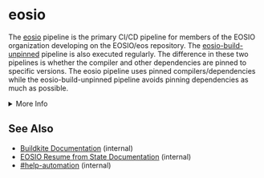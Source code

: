 # eosio
The [eosio](https://buildkite.com/EOSIO/eosio) pipeline is the primary CI/CD pipeline for members of the EOSIO organization developing on the EOSIO/eos repository. The [eosio-build-unpinned](https://buildkite.com/EOSIO/eosio-build-unpinned) pipeline is also executed regularly. The difference in these two pipelines is whether the compiler and other dependencies are pinned to specific versions. The eosio pipeline uses pinned compilers/dependencies while the eosio-build-unpinned pipeline avoids pinning dependencies as much as possible.

<details>
<summary>More Info</summary>

## Index
1. [Configuration](https://github.com/EOSIO/eos/blob/release/2.1.x/.cicd/README.md#configuration)
    1. [Variables](https://github.com/EOSIO/eos/blob/release/2.1.x/.cicd/README.md#variables)
    1. [Examples](https://github.com/EOSIO/eos/blob/release/2.1.x/.cicd/README.md#examples)
1. [Pipelines](https://github.com/EOSIO/eos/blob/release/2.1.x/.cicd/README.md#pipelines)
1. [See Also](https://github.com/EOSIO/eos/blob/release/2.1.x/.cicd/README.md#see-also)

## Configuration
Most EOSIO pipelines are run any time you push a commit or tag to an open pull request in [eos](https://github.com/EOSIO/eos), any time you merge a pull request, and nightly. The [eosio-lrt](https://buildkite.com/EOSIO/eosio-lrt) pipeline only runs when you merge a pull request because it takes so long. Long-running tests are also run in the [eosio](https://buildkite.com/EOSIO/eosio) nightly builds, which have `RUN_ALL_TESTS='true'` set.

### Variables
Most pipelines in the organization have several environment variables that can be used to configure how the pipeline runs. These environment variables can be specified when manually triggering a build via the Buildkite UI.

Configure which platforms are run:
```bash
SKIP_LINUX='true|false'              # skip all steps on Linux distros
SKIP_MAC='true|false'                # skip all steps on Mac hardware
```
These will override more specific operating system declarations, and primarily exist to disable one of our two buildfleets should one be sick or the finite macOS agents are congested.

Configure which operating systems are built, tested, and packaged:
```bash
SKIP_AMAZON_LINUX_2='true|false'     # skip all steps for Amazon Linux 2
SKIP_CENTOS_7_7='true|false'         # skip all steps for Centos 7.7
SKIP_CENTOS_8='true|false'           # skip all steps for Centos 8
SKIP_MACOS_10_14='true|false'        # skip all steps for MacOS 10.14
SKIP_MACOS_10_15='true|false'        # skip all steps for MacOS 10.15
SKIP_MACOS_11='true|false'           # skip all steps for MacOS 11
SKIP_UBUNTU_16_04='true|false'       # skip all steps for Ubuntu 16.04
SKIP_UBUNTU_18_04='true|false'       # skip all steps for Ubuntu 18.04
SKIP_UBUNTU_20_04='true|false'       # skip all steps for Ubuntu 20.04
```

Configure which steps are executed for each operating system:
```bash
SKIP_BUILD='true|false'              # skip all build steps
SKIP_UNIT_TESTS='true|false'         # skip all unit tests
SKIP_WASM_SPEC_TESTS='true|false'    # skip all wasm spec tests
SKIP_SERIAL_TESTS='true|false'       # skip all integration tests
SKIP_LONG_RUNNING_TESTS='true|false' # skip all long running tests
SKIP_MULTIVERSION_TEST='true|false'  # skip all multiversion tests
SKIP_SYNC_TESTS='true|false'         # skip all sync tests
SKIP_PACKAGE_BUILDER='true|false'    # skip all packaging steps
```

Configure how the steps are executed:
```bash
PINNED='true|false'                  # controls compiler/dependency pinning
TIMEOUT='##'                         # set timeout in minutes for all steps
```

### Examples
Build and test on Linux only:
```bash
SKIP_MAC='true'
```

Build and test on MacOS only:
```bash
SKIP_LINUX='true'
```

Skip all tests:
```bash
SKIP_UNIT_TESTS='true'
SKIP_WASM_SPEC_TESTS='true'
SKIP_SERIAL_TESTS='true'
SKIP_LONG_RUNNING_TESTS='true'
SKIP_MULTIVERSION_TEST='true'
SKIP_SYNC_TESTS='true'
```

## Pipelines
There are several eosio pipelines that exist and are triggered by pull requests, pipelines, or schedules:

Pipeline | Details
---|---
[eosio](https://buildkite.com/EOSIO/eosio) | Primary pipeline for the EOSIO/eos Github repo. It is triggered when a pull request is created.
[eosio-build-unpinned](https://buildkite.com/EOSIO/eosio-build-unpinned) | Pipeline that performs a build without a pinned compiler. It is triggered when a pull request is created.
[eosio-lrt](https://buildkite.com/EOSIO/eosio-lrt) | Pipeline that only executes the long running tests. It is triggered after a pull request is merged.
[eosio-base-images](https://buildkite.com/EOSIO/eosio-base-images) | Pipeline that ensures all MacOS VM and Docker container builders can be built. It is scheduled for periodic execution.
[eosio-build-scripts](https://buildkite.com/EOSIO/eosio-build-scripts) | Pipeline that ensure the build scripts function. It is scheduled for periodic execution.
[eosio-big-sur-beta](https://buildkite.com/EOSIO/eosio-big-sur-beta) | Pipeline that performs a build only using MacOS 11 builders. It is scheduled for periodic execution.
[eosio-sync-from-genesis](https://buildkite.com/EOSIO/eosio-sync-from-genesis) | Pipeline that ensures built code can sync properly. It is triggered during pull request builds.
[eosio-resume-from-state](https://buildkite.com/EOSIO/eosio-resume-from-state) | Pipeline that ensures that built binaries can resume from previous binary versions. It is triggered during pull request builds.

</details>

## See Also
- [Buildkite Documentation](https://github.com/EOSIO/devdocs/wiki/Buildkite) (internal)
- [EOSIO Resume from State Documentation](https://github.com/EOSIO/auto-eks-sync-nodes/blob/master/pipelines/eosio-resume-from-state/README.md) (internal)
- [#help-automation](https://blockone.slack.com/archives/CMTAZ9L4D) (internal)
